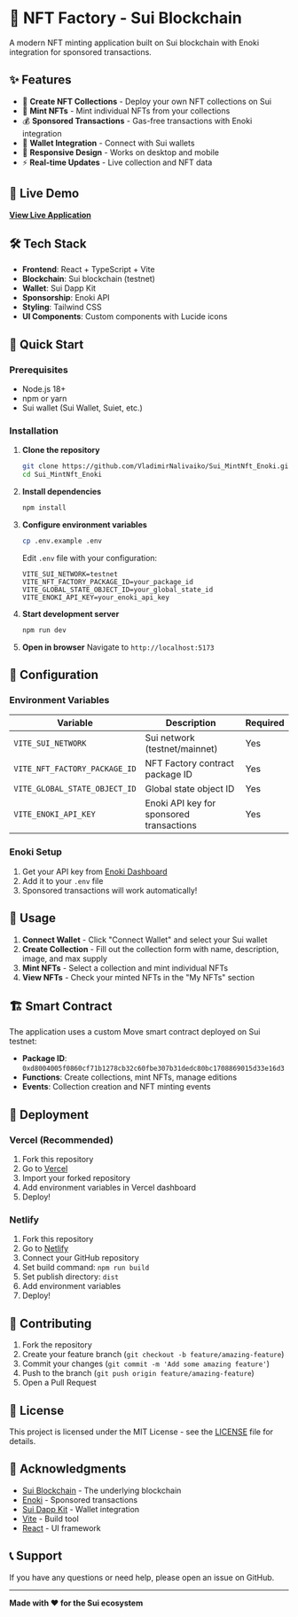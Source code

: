 # 🎨 NFT Factory - Sui Blockchain

A modern NFT minting application built on Sui blockchain with Enoki integration for sponsored transactions.

## ✨ Features

- 🚀 **Create NFT Collections** - Deploy your own NFT collections on Sui
- 🎯 **Mint NFTs** - Mint individual NFTs from your collections
- 💰 **Sponsored Transactions** - Gas-free transactions with Enoki integration
- 🔗 **Wallet Integration** - Connect with Sui wallets
- 📱 **Responsive Design** - Works on desktop and mobile
- ⚡ **Real-time Updates** - Live collection and NFT data

## 🚀 Live Demo

**[View Live Application](https://your-app-url.vercel.app)**

## 🛠 Tech Stack

- **Frontend**: React + TypeScript + Vite
- **Blockchain**: Sui blockchain (testnet)
- **Wallet**: Sui Dapp Kit
- **Sponsorship**: Enoki API
- **Styling**: Tailwind CSS
- **UI Components**: Custom components with Lucide icons

## 🚀 Quick Start

### Prerequisites

- Node.js 18+ 
- npm or yarn
- Sui wallet (Sui Wallet, Suiet, etc.)

### Installation

1. **Clone the repository**
   ```bash
   git clone https://github.com/VladimirNalivaiko/Sui_MintNft_Enoki.git
   cd Sui_MintNft_Enoki
   ```

2. **Install dependencies**
   ```bash
   npm install
   ```

3. **Configure environment variables**
   ```bash
   cp .env.example .env
   ```
   
   Edit `.env` file with your configuration:
   ```env
   VITE_SUI_NETWORK=testnet
   VITE_NFT_FACTORY_PACKAGE_ID=your_package_id
   VITE_GLOBAL_STATE_OBJECT_ID=your_global_state_id
   VITE_ENOKI_API_KEY=your_enoki_api_key
   ```

4. **Start development server**
   ```bash
   npm run dev
   ```

5. **Open in browser**
   Navigate to `http://localhost:5173`

## 🔧 Configuration

### Environment Variables

| Variable | Description | Required |
|----------|-------------|----------|
| `VITE_SUI_NETWORK` | Sui network (testnet/mainnet) | Yes |
| `VITE_NFT_FACTORY_PACKAGE_ID` | NFT Factory contract package ID | Yes |
| `VITE_GLOBAL_STATE_OBJECT_ID` | Global state object ID | Yes |
| `VITE_ENOKI_API_KEY` | Enoki API key for sponsored transactions | Yes |

### Enoki Setup

1. Get your API key from [Enoki Dashboard](https://enoki.xyz)
2. Add it to your `.env` file
3. Sponsored transactions will work automatically!

## 📱 Usage

1. **Connect Wallet** - Click "Connect Wallet" and select your Sui wallet
2. **Create Collection** - Fill out the collection form with name, description, image, and max supply
3. **Mint NFTs** - Select a collection and mint individual NFTs
4. **View NFTs** - Check your minted NFTs in the "My NFTs" section

## 🏗 Smart Contract

The application uses a custom Move smart contract deployed on Sui testnet:

- **Package ID**: `0xd8004005f0860cf71b1278cb32c60fbe307b31dedc80bc1708869015d33e16d3`
- **Functions**: Create collections, mint NFTs, manage editions
- **Events**: Collection creation and NFT minting events

## 🚀 Deployment

### Vercel (Recommended)

1. Fork this repository
2. Go to [Vercel](https://vercel.com)
3. Import your forked repository
4. Add environment variables in Vercel dashboard
5. Deploy!

### Netlify

1. Fork this repository
2. Go to [Netlify](https://netlify.com)
3. Connect your GitHub repository
4. Set build command: `npm run build`
5. Set publish directory: `dist`
6. Add environment variables
7. Deploy!

## 🤝 Contributing

1. Fork the repository
2. Create your feature branch (`git checkout -b feature/amazing-feature`)
3. Commit your changes (`git commit -m 'Add some amazing feature'`)
4. Push to the branch (`git push origin feature/amazing-feature`)
5. Open a Pull Request

## 📄 License

This project is licensed under the MIT License - see the [LICENSE](LICENSE) file for details.

## 🙏 Acknowledgments

- [Sui Blockchain](https://sui.io) - The underlying blockchain
- [Enoki](https://enoki.xyz) - Sponsored transactions
- [Sui Dapp Kit](https://github.com/MystenLabs/sui/tree/main/sdk/dapp-kit) - Wallet integration
- [Vite](https://vitejs.dev) - Build tool
- [React](https://reactjs.org) - UI framework

## 📞 Support

If you have any questions or need help, please open an issue on GitHub.

---

**Made with ❤️ for the Sui ecosystem**